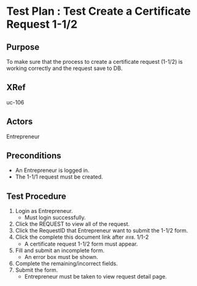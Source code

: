 Test Plan : Test Create a Certificate Request 1-1/2
===================================================

## Purpose

To make sure that the process to create a certificate request (1-1/2) is working correctly and the request save to DB.

## XRef

uc-106

## Actors

Entrepreneur

## Preconditions

* An Entrepreneur is logged in.
* The 1-1/1 request must be created.

## Test Procedure

1. Login as Entrepreneur.
	* Must login successfully.
2. Click the REQUEST to view all of the request.
3. Click the RequestID that Entrepreneur want to submit the 1-1/2 form.
4. Click the complete this document link after สทช. 1/1-2
	* A certificate request 1-1/2 form must appear.
5. Fill and submit an incomplete form.
	* An error box must be shown.
6. Complete the remaining/incorrect fields.
7. Submit the form.
	* Entrepreneur must be taken to view request detail page.